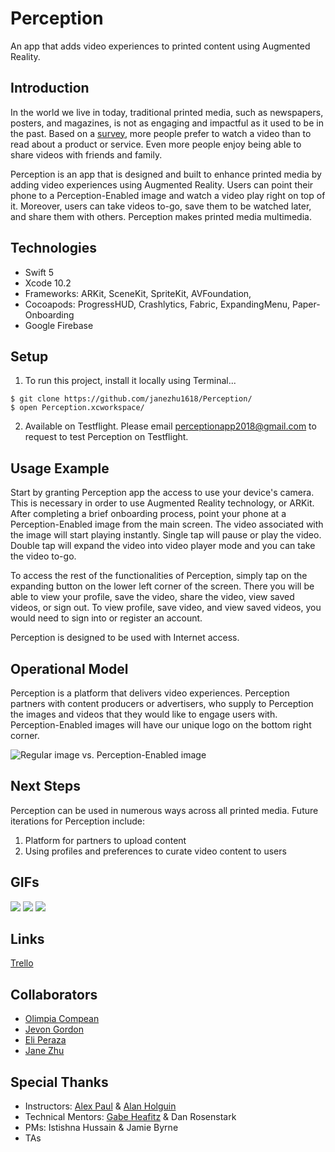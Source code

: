# Perception
An app that adds video experiences to printed content using Augmented Reality.

## Introduction
In the world we live in today, traditional printed media, such as newspapers, posters, and magazines, is not as engaging and impactful as it used to be in the past. Based on a [survey](https://www.wyzowl.com/video-marketing-statistics-2018/), more people prefer to watch a video than to read about a product or service. Even more people enjoy being able to share videos with friends and family. 

Perception is an app that is designed and built to enhance printed media by adding video experiences using Augmented Reality. Users can point their phone to a Perception-Enabled image and watch a video play right on top of it. Moreover, users can take videos to-go, save them to be watched later, and share them with others. Perception makes printed media multimedia. 

## Technologies 
- Swift 5
- Xcode 10.2
- Frameworks: ARKit, SceneKit, SpriteKit, AVFoundation, 
- Cocoapods: ProgressHUD, Crashlytics, Fabric, ExpandingMenu, Paper-Onboarding
- Google Firebase

## Setup
1. To run this project, install it locally using Terminal...
```
$ git clone https://github.com/janezhu1618/Perception/
$ open Perception.xcworkspace/
```

2. Available on Testflight. Please email [perceptionapp2018@gmail.com](mailto:perceptionapp2018@gmail.com) to request to test Perception on Testflight. 

## Usage Example
Start by granting Perception app the access to use your device's camera. This is necessary in order to use Augmented Reality technology, or ARKit. After completing a brief onboarding process, point your phone at a Perception-Enabled image from the main screen. The video associated with the image will start playing instantly. Single tap will pause or play the video. Double tap will expand the video into video player mode and you can take the video to-go. 

To access the rest of the functionalities of Perception, simply tap on the expanding button on the lower left corner of the screen. There you will be able to view your profile, save the video, share the video, view saved videos, or sign out. To view profile, save video, and view saved videos, you would need to sign into or register an account. 

Perception is designed to be used with Internet access. 

## Operational Model
Perception is a platform that delivers video experiences. Perception partners with content producers or advertisers, who supply to Perception the images and videos that they would like to engage users with. Perception-Enabled images will have our unique logo on the bottom right corner. 

![Regular image vs. Perception-Enabled image](https://i.ibb.co/7KxV13g/perception-Comparison-With-Marks.png)

## Next Steps
Perception can be used in numerous ways across all printed media. Future iterations for Perception include:
1. Platform for partners to upload content
2. Using profiles and preferences to curate video content to users

## GIFs
![](PerceptionGIF1.gif)
![](PerceptionGIF2.gif)
![](PerceptionGIF3.gif)

## Links
[Trello](https://trello.com/b/UXQ8Kl0p/53-capstone-group-3)

## Collaborators
- [Olimpia Compean](https://github.com/Olimpia1988)
- [Jevon Gordon](https://github.com/iosdevtrainee/)
- [Eli Peraza](https://github.com/EliPeraza)
- [Jane Zhu](https://github.com/janezhu1618)

## Special Thanks
- Instructors: [Alex Paul](https://github.com/alexpaul) & [Alan Holguin](https://github.com/lynksdomain)
- Technical Mentors: [Gabe Heafitz](mailto:gabe.heafitz@gmail.com) & Dan Rosenstark
- PMs: Istishna Hussain & Jamie Byrne
- TAs
